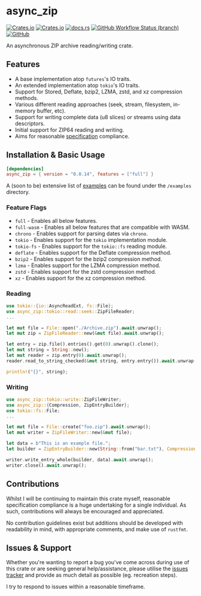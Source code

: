 # async_zip
[![Crates.io](https://img.shields.io/crates/v/async_zip?style=flat-square)](https://crates.io/crates/async_zip)
[![Crates.io](https://img.shields.io/crates/d/async_zip?style=flat-square)](https://crates.io/crates/async_zip)
[![docs.rs](https://img.shields.io/docsrs/async_zip?style=flat-square)](https://docs.rs/async_zip/)
[![GitHub Workflow Status (branch)](https://img.shields.io/github/actions/workflow/status/Majored/rs-async-zip/ci-linux.yml?branch=main&style=flat-square)](https://github.com/Majored/rs-async-zip/actions?query=branch%3Amain)
[![GitHub](https://img.shields.io/github/license/Majored/rs-async-zip?style=flat-square)](https://github.com/Majored/rs-async-zip/blob/main/LICENSE)

An asynchronous ZIP archive reading/writing crate.

## Features
- A base implementation atop `futures`'s IO traits.
- An extended implementation atop `tokio`'s IO traits.
- Support for Stored, Deflate, bzip2, LZMA, zstd, and xz compression methods.
- Various different reading approaches (seek, stream, filesystem, in-memory buffer, etc).
- Support for writing complete data (u8 slices) or streams using data descriptors.
- Initial support for ZIP64 reading and writing.
- Aims for reasonable [specification](https://github.com/Majored/rs-async-zip/blob/main/SPECIFICATION.md) compliance.

## Installation & Basic Usage

```toml
[dependencies]
async_zip = { version = "0.0.14", features = ["full"] }
```

A (soon to be) extensive list of [examples](https://github.com/Majored/rs-async-zip/tree/main/examples) can be found under the `/examples` directory.

### Feature Flags
- `full` - Enables all below features.
- `full-wasm` - Enables all below features that are compatible with WASM.
- `chrono` - Enables support for parsing dates via `chrono`.
- `tokio` - Enables support for the `tokio` implementation module.
- `tokio-fs` - Enables support for the `tokio::fs` reading module.
- `deflate` - Enables support for the Deflate compression method.
- `bzip2` - Enables support for the bzip2 compression method.
- `lzma` - Enables support for the LZMA compression method.
- `zstd` - Enables support for the zstd compression method.
- `xz` - Enables support for the xz compression method.

### Reading
```rust
use tokio::{io::AsyncReadExt, fs::File};
use async_zip::tokio::read::seek::ZipFileReader;
...

let mut file = File::open("./Archive.zip").await.unwrap();
let mut zip = ZipFileReader::new(&mut file).await.unwrap();

let entry = zip.file().entries().get(0).unwrap().clone();
let mut string = String::new();
let mut reader = zip.entry(0).await.unwrap();
reader.read_to_string_checked(&mut string, entry.entry()).await.unwrap();

println!("{}", string);
```

### Writing
```rust
use async_zip::tokio::write::ZipFileWriter;
use async_zip::{Compression, ZipEntryBuilder};
use tokio::fs::File;
...

let mut file = File::create("foo.zip").await.unwrap();
let mut writer = ZipFileWriter::new(&mut file);

let data = b"This is an example file.";
let builder = ZipEntryBuilder::new(String::from("bar.txt"), Compression::Deflate);

writer.write_entry_whole(builder, data).await.unwrap();
writer.close().await.unwrap();
```

## Contributions
Whilst I will be continuing to maintain this crate myself, reasonable specification compliance is a huge undertaking for a single individual. As such, contributions will always be encouraged and appreciated.

No contribution guidelines exist but additions should be developed with readability in mind, with appropriate comments, and make use of `rustfmt`.

## Issues & Support
Whether you're wanting to report a bug you've come across during use of this crate or are seeking general help/assistance, please utilise the [issues tracker](https://github.com/Majored/rs-async-zip/issues) and provide as much detail as possible (eg. recreation steps).

I try to respond to issues within a reasonable timeframe.
